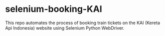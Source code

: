 # selenium-booking-KAI
This repo automates the process of booking train tickets on the KAI (Kereta Api Indonesia) website using Selenium Python WebDriver.
